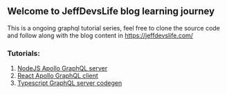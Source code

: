 ## Welcome to JeffDevsLife blog learning journey

This is a ongoing graphql tutorial series, feel free to clone the source code and follow along with the blog content in https://jeffdevslife.com/

### Tutorials:

1. [NodeJS Apollo GraphQL server](https://github.com/Jeffcw96/graphlq-learning-journey/tree/master/01-apollo-graphql-server)
2. [React Apollo GraphQL client](https://github.com/Jeffcw96/graphlq-learning-journey/tree/master/02-react-graphql)
3. [Typescript GraphQL server codegen](https://github.com/Jeffcw96/graphlq-learning-journey/tree/master/03-graphql-server-typescript)

